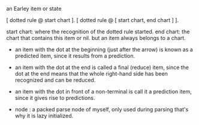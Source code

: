 an Earley item or state 

 [ dotted rule @  start chart ].
 [ dotted rule @  [ start chart, end chart ] ].

start chart: where the recognition of the dotted rule started.
end chart: the chart that contains this item or nil. but an item always belongs to a chart.

- an item with the dot at the beginning (just after the arrow) is known as a predicted item, since it results from a prediction.
- an item with the dot at the end is called a final (reduce) item, since the dot at the end means that the whole right-hand side has been recognized and can be reduced.
- an item with the dot in front of a non-terminal is call it a prediction item, since it gives rise to predictions.

- node : a packed parse node of myself, only used during parsing that's why it is lazy initialized.


